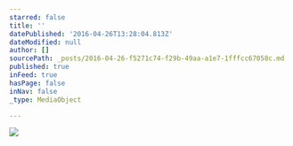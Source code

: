 ```yaml
---
starred: false
title: ''
datePublished: '2016-04-26T13:28:04.813Z'
dateModified: null
author: []
sourcePath: _posts/2016-04-26-f5271c74-f29b-49aa-a1e7-1fffcc67058c.md
published: true
inFeed: true
hasPage: false
inNav: false
_type: MediaObject

---
```

![](https://the-grid-user-content.s3-us-west-2.amazonaws.com/146864cd-0ce1-45cf-89ad-f7beb368a594.jpg)